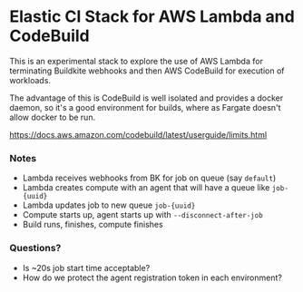 # Elastic CI Stack for AWS Lambda and CodeBuild

This is an experimental stack to explore the use of AWS Lambda for terminating Buildkite webhooks and then AWS CodeBuild for execution of workloads.

The advantage of this is CodeBuild is well isolated and provides a docker daemon, so it's a good environment for builds, where as Fargate doesn't allow docker to be run.

https://docs.aws.amazon.com/codebuild/latest/userguide/limits.html

### Notes

- Lambda receives webhooks from BK for job on queue (say `default`)
- Lambda creates compute with an agent that will have a queue like `job-{uuid}`
- Lambda updates job to new queue `job-{uuid}`
- Compute starts up, agent starts up with `--disconnect-after-job`
- Build runs, finishes, compute finishes

### Questions?

* Is ~20s job start time acceptable?
* How do we protect the agent registration token in each environment?
